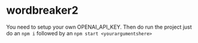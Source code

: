 # wordbreaker2

You need to setup your own OPENAI_API_KEY. Then do run the project just do an `npm i` followed by an `npm start <yourargumentshere>`
